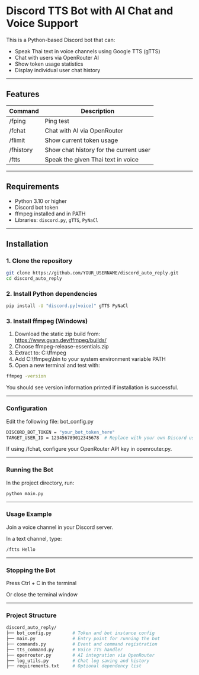# Discord TTS Bot with AI Chat and Voice Support

This is a Python-based Discord bot that can:
- Speak Thai text in voice channels using Google TTS (gTTS)
- Chat with users via OpenRouter AI
- Show token usage statistics
- Display individual user chat history

---

## Features

| Command           | Description                             |
|------------------|-----------------------------------------|
| /fping       | Ping test                               |
| /fchat       | Chat with AI via OpenRouter             |
| /flimit      | Show current token usage                |
| /fhistory    | Show chat history for the current user  |
| /ftts <text> | Speak the given Thai text in voice      |

---

## Requirements

- Python 3.10 or higher
- Discord bot token
- ffmpeg installed and in PATH
- Libraries: `discord.py`, `gTTS`, `PyNaCl`

---

## Installation

### 1. Clone the repository

```bash
git clone https://github.com/YOUR_USERNAME/discord_auto_reply.git
cd discord_auto_reply
```

### 2. Install Python dependencies

```bash
pip install -U "discord.py[voice]" gTTS PyNaCl
```

### 3. Install ffmpeg (Windows)

1. Download the static zip build from: https://www.gyan.dev/ffmpeg/builds/
2. Choose ffmpeg-release-essentials.zip
3. Extract to: C:\ffmpeg
4. Add C:\ffmpeg\bin to your system environment variable PATH
5. Open a new terminal and test with:

```bash
ffmpeg -version
```

You should see version information printed if installation is successful.

---

### Configuration

Edit the following file:
bot_config.py

```bash
DISCORD_BOT_TOKEN = "your_bot_token_here"
TARGET_USER_ID = 123456789012345678  # Replace with your own Discord user ID
```

If using /fchat, configure your OpenRouter API key in openrouter.py.

---

### Running the Bot

In the project directory, run:

```bash
python main.py
```

---

### Usage Example
Join a voice channel in your Discord server.

In a text channel, type:

```bash
/ftts Hello
```

---

###  Stopping the Bot
Press Ctrl + C in the terminal

Or close the terminal window

---

### Project Structure

```bash
discord_auto_reply/
├── bot_config.py        # Token and bot instance config
├── main.py              # Entry point for running the bot
├── commands.py          # Event and command registration
├── tts_command.py       # Voice TTS handler
├── openrouter.py        # AI integration via OpenRouter
├── log_utils.py         # Chat log saving and history
├── requirements.txt     # Optional dependency list
```
